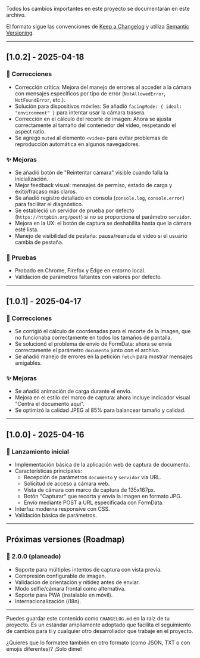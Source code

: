 Todos los cambios importantes en este proyecto se documentarán en este archivo.

El formato sigue las convenciones de [Keep a Changelog](https://keepachangelog.com) y utiliza [Semantic Versioning](https://semver.org).

---

## [1.0.2] - 2025-04-18

### 🐛 Correcciones

- Corrección crítica: Mejora del manejo de errores al acceder a la cámara con mensajes específicos por tipo de error (`NotAllowedError`, `NotFoundError`, etc.).
- Solución para dispositivos móviles: Se añadió `facingMode: { ideal: "environment" }` para intentar usar la cámara trasera.
- Corrección en el cálculo del recorte de imagen: Ahora se ajusta correctamente al tamaño del contenedor del video, respetando el aspect ratio.
- Se agregó `muted` al elemento `<video>` para evitar problemas de reproducción automática en algunos navegadores.

### ✨ Mejoras

- Se añadió botón de "Reintentar cámara" visible cuando falla la inicialización.
- Mejor feedback visual: mensajes de permiso, estado de carga y éxito/fracaso más claros.
- Se añadió registro detallado en consola (`console.log`, `console.error`) para facilitar el diagnóstico.
- Se estableció un servidor de prueba por defecto (`https://httpbin.org/post`) si no se proporciona el parámetro `servidor`.
- Mejora en la UX: el botón de captura se deshabilita hasta que la cámara esté lista.
- Manejo de visibilidad de pestaña: pausa/reanuda el video si el usuario cambia de pestaña.

### 🧪 Pruebas

- Probado en Chrome, Firefox y Edge en entorno local.
- Validación de parámetros faltantes con valores por defecto.

---

## [1.0.1] - 2025-04-17

### 🐛 Correcciones

- Se corrigió el cálculo de coordenadas para el recorte de la imagen, que no funcionaba correctamente en todos los tamaños de pantalla.
- Se solucionó el problema de envío de FormData: ahora se envía correctamente el parámetro `documento` junto con el archivo.
- Se añadió manejo de errores en la petición `fetch` para mostrar mensajes amigables.

### ✨ Mejoras

- Se añadió animación de carga durante el envío.
- Mejora en el estilo del marco de captura: ahora incluye indicador visual "Centra el documento aquí".
- Se optimizó la calidad JPEG al 85% para balancear tamaño y calidad.

---

## [1.0.0] - 2025-04-16

### 🎉 Lanzamiento inicial

- Implementación básica de la aplicación web de captura de documento.
- Características principales:
  - Recepción de parámetros `documento` y `servidor` vía URL.
  - Solicitud de acceso a cámara web.
  - Vista de cámara con marco de captura de 135x167px.
  - Botón "Capturar" que recorta y envía la imagen en formato JPG.
  - Envío mediante POST a URL especificada con FormData.
- Interfaz moderna responsive con CSS.
- Validación básica de parámetros.

---

## Próximas versiones (Roadmap)

### 🚀 2.0.0 (planeado)

- Soporte para múltiples intentos de captura con vista previa.
- Compresión configurable de imagen.
- Validación de orientación y nitidez antes de enviar.
- Modo selfie/cámara frontal como alternativa.
- Soporte para PWA (instalable en móvil).
- Internacionalización (i18n).

---

Puedes guardar este contenido como `CHANGELOG.md` en la raíz de tu proyecto. Es un estándar ampliamente adoptado que facilita el seguimiento de cambios para ti y cualquier otro desarrollador que trabaje en el proyecto.

¿Quieres que lo formatee también en otro formato (como JSON, TXT o con emojis diferentes)? ¡Solo dime!
